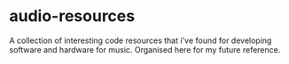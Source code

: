 # audio-resources

A collection of interesting code resources that i've found for developing software and hardware for music. Organised here for my future reference.
